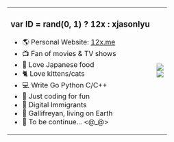 <table>
<tbody>
<tr>
<td>

### var ID = rand(0, 1) ? 12x : xjasonlyu

- 🌎 Personal Website: [12x.me](https://12x.me)
- 📺 Fan of movies & TV shows
- 🍣 Love Japanese food
- 🐈 Love kittens/cats
- 💻 Write Go Python C/C++
- 🙊 Just coding for fun
- 🌌 Digital Immigrants
- 🤫 Gallifreyan, living on Earth
- 🌚 To be continue... <@_@>
  
</td>
<td>
  <img src="https://github-readme-stats.vercel.app/api?username=xjasonlyu&show_icons=true&count_private=true" />
  <br>
  <img src="https://github-readme-stats.vercel.app/api/top-langs/?username=xjasonlyu&layout=compact&hide=html" />
</td>
</tr>
</tbody>
</table>

<!--
**xjasonlyu/xjasonlyu** is a ✨ _special_ ✨ repository because its `README.md` (this file) appears on your GitHub profile.

Here are some ideas to get you started:

- 🔭 I’m currently working on ...
- 🌱 I’m currently learning ...
- 👯 I’m looking to collaborate on ...
- 🤔 I’m looking for help with ...
- 💬 Ask me about ...
- 📫 How to reach me: ...
- 😄 Pronouns: ...
- ⚡ Fun fact: ...
-->
